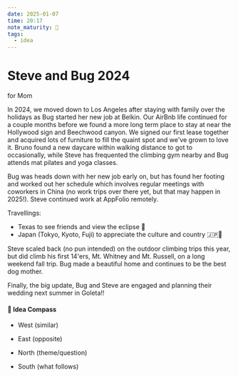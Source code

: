 ```yaml
---
date: 2025-01-07
time: 20:17
note_maturity: 🌱
tags:
  - idea
---
```

# Steve and Bug 2024

for Mom

In 2024, we moved down to Los Angeles after staying with family over the holidays as Bug started her new job at Belkin.
Our AirBnb life continued for a couple months before we found a more long term place to stay at near the Hollywood sign and Beechwood canyon.
We signed our first lease together and acquired lots of furniture to fill the quaint spot and we've grown to love it.
Bruno found a new daycare within walking distance to got to occasionally, while Steve has frequented the climbing gym nearby and Bug attends mat pilates and yoga classes.

Bug was heads down with her new job early on, but has found her footing and worked out her schedule which involves regular meetings with coworkers in China (no work trips over there yet, but that may happen in 2025!). 
Steve continued work at AppFolio remotely.

Travellings:
- Texas to see friends and view the eclipse 🌙
- Japan (Tokyo, Kyoto, Fuji) to appreciate the culture and country 🇯🇵🗻

Steve scaled back (no pun intended) on the outdoor climbing trips this year, but did climb his first 14'ers, Mt. Whitney and Mt. Russell, on a long weekend fall trip.
Bug made a beautiful home and continues to be the best dog mother.

Finally, the big update, Bug and Steve are engaged and planning their wedding next summer in Goleta!!


















#### 🧭  Idea Compass
- West  (similar) 

- East (opposite)

- North (theme/question)

- South (what follows)
